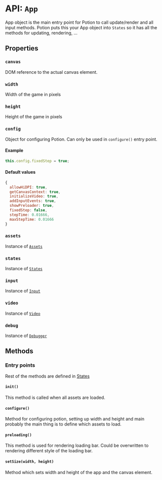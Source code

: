 # API: `App`

App object is the main entry point for Potion to call update/render and all input methods.
Potion puts this your App object into `States` so it has all the methods for updating, rendering, ...

Properties
----------

### `canvas`

DOM reference to the actual canvas element.

### `width`

Width of the game in pixels

### `height`

Height of the game in pixels

### `config`

Object for configuring Potion. Can only be used in `configure()` entry point.

#### Example
```javascript
this.config.fixedStep = true;
```

#### Default values

```javascript
{
  allowHiDPI: true,
  getCanvasContext: true,
  initializeVideo: true,
  addInputEvents: true,
  showPreloader: true,
  fixedStep: false,
  stepTime: 0.01666,
  maxStepTime: 0.01666
}
```

### `assets`

Instance of [`Assets`](/docs/api/assets.md)

### `states`

Instance of [`States`](/docs/api/states.md)

### `input`

Instance of [`Input`](/docs/api/input.md)

### `video`

Instance of [`Video`](/docs/api/video.md)

### `debug`

Instance of [`Debugger`](https://github.com/jansedivy/potion-debugger)

Methods
-------

### Entry points

Rest of the methods are defined in [States](/docs/api/states.md)

#### `init()`

This method is called when all assets are loaded.

#### `configure()`

Method for configuring potion, setting up width and height and main probably the main thing is to define which assets to load.

#### `preloading()`

This method is used for rendering loading bar. Could be overwritten to rendering different style of the loading bar.

#### `setSize(width, height)`

Method which sets width and height of the app and the canvas element.
